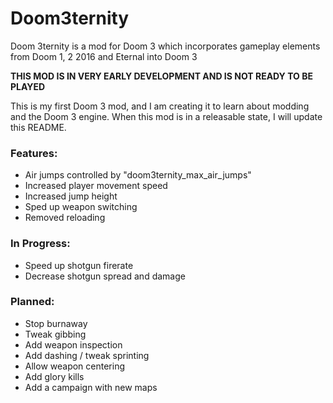 # Doom3ternity
Doom 3ternity is a mod for Doom 3 which incorporates gameplay elements from Doom 1, 2 2016 and Eternal into Doom 3

**THIS MOD IS IN VERY EARLY DEVELOPMENT AND IS NOT READY TO BE PLAYED**

This is my first Doom 3 mod, and I am creating it to learn about modding and the Doom 3 engine. When this mod is in a releasable state, I will update this README.

### Features:
* Air jumps controlled by "doom3ternity_max_air_jumps"
* Increased player movement speed
* Increased jump height
* Sped up weapon switching
* Removed reloading

### In Progress:
* Speed up shotgun firerate
* Decrease shotgun spread and damage

### Planned:
* Stop burnaway
* Tweak gibbing
* Add weapon inspection
* Add dashing / tweak sprinting
* Allow weapon centering
* Add glory kills
* Add a campaign with new maps
